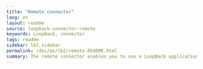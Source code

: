 ```yaml
---
title: "Remote connector"
lang: en
layout: readme
source: loopback-connector-remote
keywords: LoopBack, connector
tags: readme
sidebar: lb2_sidebar
permalink: /doc/en/lb2/remote-README.html
summary: The remote connector enables you to use a LoopBack application as a data source via REST.
---
```

